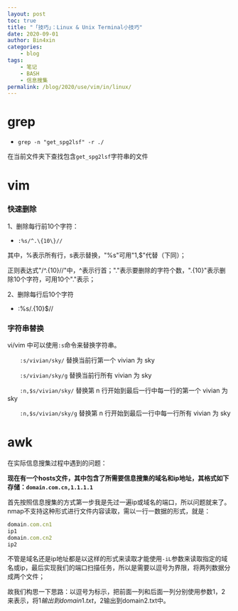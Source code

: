 ```yaml
---
layout: post
toc: true
title: "「技巧」：Linux & Unix Terminal小技巧"
date: 2020-09-01
author: Bin4xin
categories:
    - blog
tags:
    - 笔记
    - BASH
    - 信息搜集
permalink: /blog/2020/use/vim/in/linux/
---
```



# grep

* `grep -n "get_spg2lsf" -r ./`

在当前文件夹下查找包含`get_spg2lsf`字符串的文件

# vim

### 快速删除
1、删除每行前10个字符：

* `:%s/^.\{10\}//`

其中，%表示所有行，s表示替换，"%s"可用"1,$"代替（下同）；

正则表达式"/^.\{10\}//"中，^表示行首；"."表示要删除的字符个数，".\{10\}"表示删除10个字符，可用10个"."表示；


2、删除每行后10个字符

* :%s/.\{10\}$//

### 字符串替换
vi/vim 中可以使用` :s `命令来替换字符串。

　　`:s/vivian/sky/` 替换当前行第一个 vivian 为 sky

　　`:s/vivian/sky/g` 替换当前行所有 vivian 为 sky

　　`:n,$s/vivian/sky/` 替换第 n 行开始到最后一行中每一行的第一个 vivian 为 sky

　　`:n,$s/vivian/sky/g` 替换第 n 行开始到最后一行中每一行所有 vivian 为 sky

# awk
在实际信息搜集过程中遇到的问题：

**现在有一个hosts文件，其中包含了所需要信息搜集的域名和ip地址，其格式如下存储：`domain.com.cn,1.1.1.1`**

首先按照信息搜集的方式第一步我是先过一遍ip或域名的端口，所以问题就来了。
nmap不支持这种形式进行文件内容读取，需以一行一数据的形式，就是：
```js
domain.com.cn1
ip1
domain.com.cn2
ip2
```
不管是域名还是ip地址都是以这样的形式来读取才能使用`-iL`参数来读取指定的域名或ip，最后实现我们的端口扫描任务，所以是需要以逗号为界限，将两列数据分成两个文件；


故我们构思一下思路：以逗号为标示，把前面一列和后面一列分别使用参数$1，$2来表示，将$1输出到domain1.txt，$2输出到domain2.txt中。





